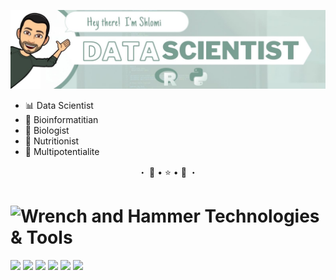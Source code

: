 <!--
**Shlomigreen/Shlomigreen** is a ✨ _special_ ✨ repository because its `README.md` (this file) appears on your GitHub profile.

Here are some ideas to get you started:

- 🔭 I’m currently working on ...
- 🌱 I’m currently learning ...
- 👯 I’m looking to collaborate on ...
- 🤔 I’m looking for help with ...
- 💬 Ask me about ...
- 📫 How to reach me: ...
- 😄 Pronouns: ...
- ⚡ Fun fact: ...


Emojies : https://emojipedia.org/
Icons : https://simpleicons.org/

-->

<!-- Option 1

### Hi there 👋  I'm Shlomi, and I am a ...
![Data Scientist - Banner](images/banner.jpeg)
-->

![Hey! I'm Shlomi - Data Scientist](images/banner-alt.jpeg)

- 📊 Data Scientist
- 🧬 Bioinformatitian
- 🔬 Biologist
- 🥑 Nutritionist
- 🌟 Multipotentialite

<p align=center>
・  🌟 • ⭐️ • 🌟  ・
</p>

# <img src="https://emojipedia-us.s3.dualstack.us-west-1.amazonaws.com/thumbs/120/twitter/281/hammer-and-wrench_1f6e0-fe0f.png" alt="Wrench and Hammer" width="30"> Technologies & Tools


![](https://img.shields.io/badge/OS-MacOS-blue?style=flat&logo=Apple&logoColor=white&color=6B9587)
![](https://img.shields.io/badge/IDE-PyCharm-blue?style=flat&logo=PyCharm&logoColor=white&color=6B9587)
![](https://img.shields.io/badge/IDE-RStudio-blue?style=flat&logo=RStudio&logoColor=white&color=6B9587)
![](https://img.shields.io/badge/IDE-Jupyter_Notebook-blue?style=flat&logo=Jupyter&logoColor=white&color=6B9587)
![](https://img.shields.io/badge/Code-R-blue?style=flat&logo=R&logoColor=white&color=6B9587)
![](https://img.shields.io/badge/Code-Python-blue?style=flat&logo=Python&logoColor=white&color=6B9587)
